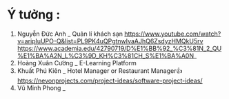 # Ý tưởng : 
  01. Nguyễn Đức Anh _ Quản lí khách sạn https://www.youtube.com/watch?v=aripIuUPO-Q&list=PL9PK4uQPgtnwIvaAJhQ6ZsdyzHMQkU5rv
     https://www.academia.edu/42790719/D%E1%BB%92_%C3%81N_2_QU%E1%BA%A2N_L%C3%9D_KH%C3%81CH_S%E1%BA%A0N_
  3. Hoàng Xuân Cường _ E-Learning Platform
  4. Khuất Phú Kiên _ Hotel Manager or Restaurant Manager👍  https://nevonprojects.com/project-ideas/software-project-ideas/
  5. Vũ Minh Phong _
